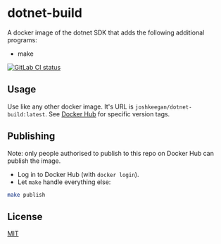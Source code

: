# dotnet-build
A docker image of the dotnet SDK that adds the following additional programs:
 - make

[![GitLab CI status](https://gitlab.com/JoshKeegan/dotnet-build/badges/master/pipeline.svg)](https://gitlab.com/JoshKeegan/dotnet-build/commits/master)

## Usage
Use like any other docker image. It's URL is `joshkeegan/dotnet-build:latest`. See [Docker Hub](https://hub.docker.com/r/joshkeegan/dotnet-build/tags/) for specific version tags.

## Publishing
Note: only people authorised to publish to this repo on Docker Hub can publish the image.

 - Log in to Docker Hub (with `docker login`). 
 - Let `make` handle everything else:
```bash
make publish
```

## License
[MIT](LICENSE)